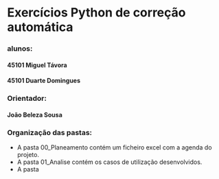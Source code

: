 # Exercícios Python de correção automática


### alunos:

#### 45101 Miguel Távora
#### 45101 Duarte Domingues

### Orientador:

#### João Beleza Sousa

### Organização das pastas:

* A pasta 00_Planeamento contém um ficheiro excel com a agenda do projeto.
* A pasta 01_Analise contém os casos de utilização desenvolvidos.
* A pasta
